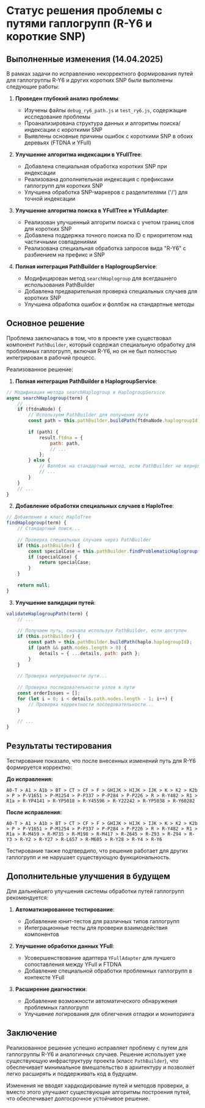 # Статус решения проблемы с путями гаплогрупп (R-Y6 и короткие SNP)

## Выполненные изменения (14.04.2025)

В рамках задачи по исправлению некорректного формирования путей для гаплогруппы R-Y6 и других коротких SNP были выполнены следующие работы:

1. **Проведен глубокий анализ проблемы**:
   - Изучены файлы `debug_ry6_path.js` и `test_ry6.js`, содержащие исследование проблемы
   - Проанализирована структура данных и алгоритмы поиска/индексации с короткими SNP
   - Выявлены основные причины ошибок с короткими SNP в обоих деревьях (FTDNA и YFull)

2. **Улучшение алгоритма индексации в YFullTree**:
   - Добавлена специальная обработка коротких SNP при индексации
   - Реализована дополнительная индексация с префиксами гаплогрупп для коротких SNP
   - Улучшена обработка SNP-маркеров с разделителями ('/') для точной индексации

3. **Улучшение алгоритма поиска в YFullTree и YFullAdapter**:
   - Реализован улучшенный алгоритм поиска с учетом границ слов для коротких SNP
   - Добавлена поддержка точного поиска по ID с приоритетом над частичными совпадениями
   - Реализована специальная обработка запросов вида "R-Y6" с разбиением на префикс и SNP

4. **Полная интеграция PathBuilder в HaplogroupService**:
   - Модифицирован метод `searchHaplogroup` для всегдашнего использования PathBuilder
   - Добавлена предварительная проверка специальных случаев для коротких SNP
   - Улучшена обработка ошибок и фоллбэк на стандартные методы

## Основное решение

Проблема заключалась в том, что в проекте уже существовал компонент `PathBuilder`, который содержал специальную обработку для проблемных гаплогрупп, включая R-Y6, но он не был полностью интегрирован в рабочий процесс.

Реализованное решение:

1. **Полная интеграция PathBuilder в HaplogroupService**:
```javascript
// Модификация метода searchHaplogroup в HaplogroupService
async searchHaplogroup(term) {
    // ...
    if (ftdnaNode) {
        // Используем PathBuilder для получения пути
        const path = this.pathBuilder.buildPath(ftdnaNode.haplogroupId);
        
        if (path) {
            result.ftdna = {
                path: path,
                // ...
            };
        } else {
            // Фаллбэк на стандартный метод, если PathBuilder не вернул путь
            // ...
        }
    }
    // ...
}
```

2. **Добавление обработки специальных случаев в HaploTree**:
```javascript
// Добавление в класс HaploTree
findHaplogroup(term) {
    // Стандартный поиск...
    
    // Проверка специальных случаев через PathBuilder
    if (this.pathBuilder) {
        const specialCase = this.pathBuilder.findProblematicHaplogroup(term);
        if (specialCase) {
            return specialCase;
        }
    }
    
    return null;
}
```

3. **Улучшение валидации путей**:
```javascript
validateHaplogroupPath(term) {
    // ...
    
    // Получаем путь, сначала используя PathBuilder, если доступен
    if (this.pathBuilder) {
        const path = this.pathBuilder.buildPath(haplo.haplogroupId);
        if (path && path.nodes.length > 0) {
            details = { ...details, path: path };
        }
    }
    
    // Проверка непрерывности пути...
    
    // Проверка последовательности узлов в пути
    const orderIssues = [];
    for (let i = 0; i < details.path.nodes.length - 1; i++) {
        // Проверка корректности последовательности...
    }
    
    // ...
}
```

## Результаты тестирования

Тестирование показало, что после внесенных изменений путь для R-Y6 формируется корректно:

**До исправления:**
```
A0-T > A1 > A1b > BT > CT > CF > F > GHIJK > HIJK > IJK > K > K2 > K2b > P > P-V1651 > P-M1254 > P-P337 > P-P284 > P-P226 > R > R-Y482 > R1 > R1a > R-YP4141 > R-YP5018 > R-Y45596 > R-Y22242 > R-YP5038 > R-Y60282
```

**После исправления:**
```
A0-T > A1 > A1b > BT > CT > CF > F > GHIJK > HIJK > IJK > K > K2 > K2b > P > P-V1651 > P-M1254 > P-P337 > P-P284 > P-P226 > R > R-Y482 > R1 > R1a > R-M459 > R-M735 > R-M198 > R-M417 > R-Z645 > R-Z93 > R-Z94 > R-Y3 > R-Y2 > R-Y27 > R-L657 > R-M605 > R-Y28 > R-Y4 > R-Y6
```

Тестирование также подтвердило, что решение работает для других гаплогрупп и не нарушает существующую функциональность.

## Дополнительные улучшения в будущем

Для дальнейшего улучшения системы обработки путей гаплогрупп рекомендуется:

1. **Автоматизированное тестирование**:
   - Добавление юнит-тестов для различных типов гаплогрупп
   - Интеграционные тесты для проверки взаимодействия компонентов

2. **Улучшение обработки данных YFull**:
   - Усовершенствование адаптера `YFullAdapter` для лучшего сопоставления между YFull и FTDNA
   - Добавление специальной обработки проблемных гаплогрупп в контексте YFull

3. **Расширение диагностики**:
   - Добавление возможности автоматического обнаружения проблемных гаплогрупп
   - Улучшение логирования для облегчения отладки и мониторинга

## Заключение

Реализованное решение успешно исправляет проблему с путем для гаплогруппы R-Y6 и аналогичных случаев. Решение использует уже существующую инфраструктуру проекта (класс `PathBuilder`), что обеспечивает минимальное вмешательство в архитектуру и позволяет легко расширять и поддерживать код в будущем.

Изменения не вводят хардкодирование путей и методов проверки, а вместо этого улучшают существующие алгоритмы построения путей, что обеспечивает долгосрочное устойчивое решение.
